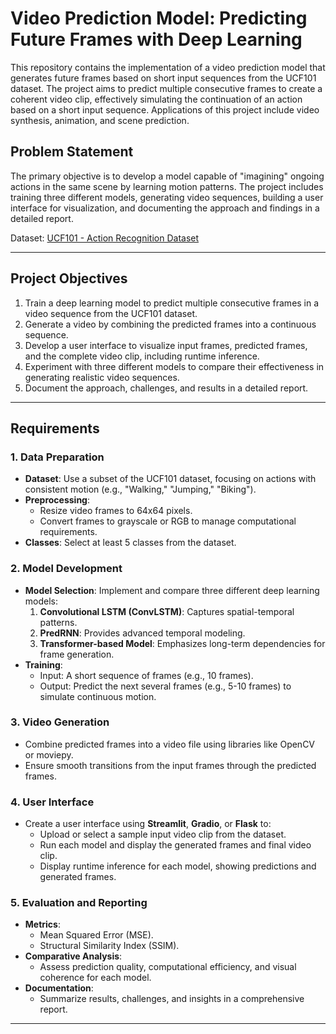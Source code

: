 # Video Prediction Model: Predicting Future Frames with Deep Learning

This repository contains the implementation of a video prediction model that generates future frames based on short input sequences from the UCF101 dataset. The project aims to predict multiple consecutive frames to create a coherent video clip, effectively simulating the continuation of an action based on a short input sequence. Applications of this project include video synthesis, animation, and scene prediction.

## Problem Statement
The primary objective is to develop a model capable of "imagining" ongoing actions in the same scene by learning motion patterns. The project includes training three different models, generating video sequences, building a user interface for visualization, and documenting the approach and findings in a detailed report.

Dataset: [UCF101 - Action Recognition Dataset](https://www.kaggle.com/datasets/matthewjansen/ucf101-action-recognition/data)

---

## Project Objectives
1. Train a deep learning model to predict multiple consecutive frames in a video sequence from the UCF101 dataset.
2. Generate a video by combining the predicted frames into a continuous sequence.
3. Develop a user interface to visualize input frames, predicted frames, and the complete video clip, including runtime inference.
4. Experiment with three different models to compare their effectiveness in generating realistic video sequences.
5. Document the approach, challenges, and results in a detailed report.

---

## Requirements

### 1. Data Preparation
- **Dataset**: Use a subset of the UCF101 dataset, focusing on actions with consistent motion (e.g., "Walking," "Jumping," "Biking").
- **Preprocessing**:
  - Resize video frames to 64x64 pixels.
  - Convert frames to grayscale or RGB to manage computational requirements.
- **Classes**: Select at least 5 classes from the dataset.

### 2. Model Development
- **Model Selection**: Implement and compare three different deep learning models:
  1. **Convolutional LSTM (ConvLSTM)**: Captures spatial-temporal patterns.
  2. **PredRNN**: Provides advanced temporal modeling.
  3. **Transformer-based Model**: Emphasizes long-term dependencies for frame generation.
- **Training**:
  - Input: A short sequence of frames (e.g., 10 frames).
  - Output: Predict the next several frames (e.g., 5-10 frames) to simulate continuous motion.

### 3. Video Generation
- Combine predicted frames into a video file using libraries like OpenCV or moviepy.
- Ensure smooth transitions from the input frames through the predicted frames.

### 4. User Interface
- Create a user interface using **Streamlit**, **Gradio**, or **Flask** to:
  - Upload or select a sample input video clip from the dataset.
  - Run each model and display the generated frames and final video clip.
  - Display runtime inference for each model, showing predictions and generated frames.

### 5. Evaluation and Reporting
- **Metrics**:
  - Mean Squared Error (MSE).
  - Structural Similarity Index (SSIM).
- **Comparative Analysis**:
  - Assess prediction quality, computational efficiency, and visual coherence for each model.
- **Documentation**:
  - Summarize results, challenges, and insights in a comprehensive report.

---